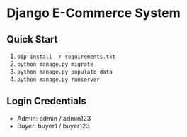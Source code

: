 # Django E-Commerce System

## Quick Start
1. `pip install -r requirements.txt`
2. `python manage.py migrate`
3. `python manage.py populate_data`
4. `python manage.py runserver`

## Login Credentials
- Admin: admin / admin123
- Buyer: buyer1 / buyer123